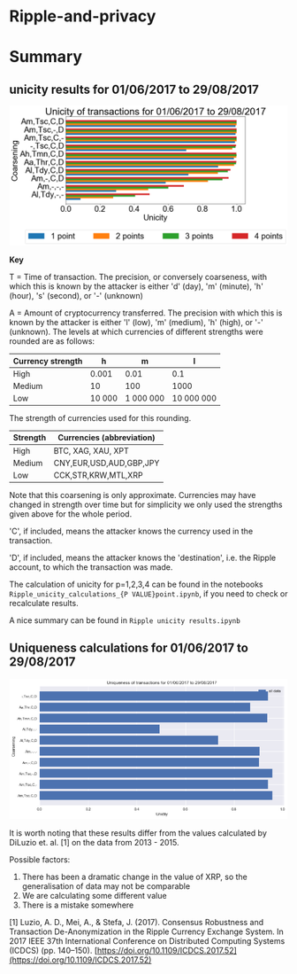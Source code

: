 # Ripple-and-privacy

# Summary
## unicity results for 01/06/2017 to 29/08/2017

![Unicity results](unicity_results.png)

**Key**

T = Time of transaction. The precision, or conversely coarseness, with which this is known by the attacker is either 'd' (day), 'm' (minute), 'h' (hour), 's' (second), or '-' (unknown)

A = Amount of cryptocurrency transferred. The precision with which this is known by the attacker is either 'l' (low), 'm' (medium), 'h' (high), or '-' (unknown). The levels at which currencies of different strengths were rounded are as follows:

| Currency strength | h      | m         | l          |
|-------------------|--------|-----------|------------|
| High              | 0.001  | 0.01      | 0.1        |
| Medium            | 10     | 100       | 1000       |
| Low               | 10 000 | 1 000 000 | 10 000 000 |

The strength of currencies used for this rounding.

| Strength | Currencies (abbreviation) |
|----------|---------------------------|
| High     | BTC, XAG, XAU, XPT        |
| Medium   | CNY,EUR,USD,AUD,GBP,JPY   |
| Low      | CCK,STR,KRW,MTL,XRP       |
  
Note that this coarsening is only approximate. Currencies may have changed in strength over time but for simplicity we only used the strengths given above for the whole period.

'C', if included, means the attacker knows the currency used in the transaction.

'D', if included, means the attacker knows the 'destination', i.e. the Ripple account, to which the transaction was made. 

The calculation of unicity for p=1,2,3,4 can be found in the notebooks `Ripple_unicity_calculations_{P VALUE}point.ipynb`, if you need to check or recalculate results.

A nice summary can be found in `Ripple unicity results.ipynb`

## Uniqueness calculations for 01/06/2017 to 29/08/2017
![Uniqueness results](uniqueness_results.png)

It is worth noting that these results differ from the values calculated by DiLuzio et. al. [1] on the data from 2013 - 2015.

Possible factors:
1. There has been a dramatic change in the value of XRP, so the generalisation of data may not be comparable
2. We are calculating some different value
3. There is a mistake somewhere

[1] Luzio, A. D., Mei, A., & Stefa, J. (2017). Consensus Robustness and Transaction De-Anonymization in the Ripple Currency Exchange System. In 2017 IEEE 37th International Conference on Distributed Computing Systems (ICDCS) (pp. 140–150). [https://doi.org/10.1109/ICDCS.2017.52](https://doi.org/10.1109/ICDCS.2017.52)
